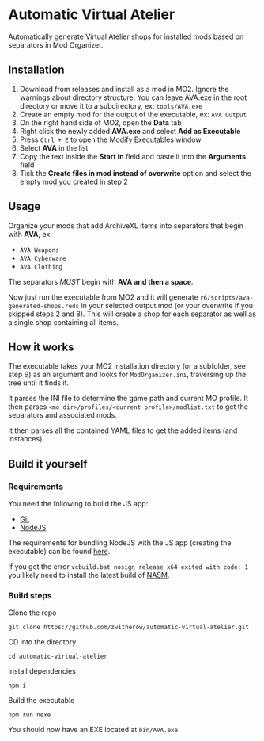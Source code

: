 # Automatic Virtual Atelier

Automatically generate Virtual Atelier shops for installed mods based on separators in Mod Organizer.

## Installation

1. Download from releases and install as a mod in MO2. Ignore the warnings about directory structure. You can leave AVA.exe in the root directory or move it to a subdirectory, ex: `tools/AVA.exe`
2. Create an empty mod for the output of the executable, ex: `AVA Output`
3. On the right hand side of MO2, open the **Data** tab
4. Right click the newly added **AVA.exe** and select **Add as Executable**
5. Press `Ctrl + E` to open the Modify Executables window
6. Select **AVA** in the list
7. Copy the text inside the **Start in** field and paste it into the **Arguments** field
8. Tick the **Create files in mod instead of overwrite** option and select the empty mod you created in step 2

## Usage

Organize your mods that add ArchiveXL items into separators that begin with **AVA**, ex:

- `AVA Weapons`
- `AVA Cyberware`
- `AVA Clothing`

The separators _MUST_ begin with **AVA and then a space**.

Now just run the executable from MO2 and it will generate `r6/scripts/ava-generated-shops.reds` in your selected output mod (or your overwrite if you skipped steps 2 and 8). This will create a shop for each separator as well as a single shop containing all items.

## How it works

The executable takes your MO2 installation directory (or a subfolder, see step 9) as an argument and looks for `ModOrganizer.ini`, traversing up the tree until it finds it.

It parses the INI file to determine the game path and current MO profile. It then parses `<mo dir>/profiles/<current profile>/modlist.txt` to get the separators and associated mods.

It then parses all the contained YAML files to get the added items (and instances).

## Build it yourself

### Requirements

You need the following to build the JS app:

- [Git](https://git-scm.com/)
- [NodeJS](https://nodejs.org/)

The requirements for bundling NodeJS with the JS app (creating the executable) can be found [here](https://github.com/nexe/nexe?tab=readme-ov-file#compiling-the-nexe-executable).

If you get the error `vcbuild.bat nosign release x64 exited with code: 1` you likely need to install the latest build of [NASM](https://www.nasm.us/).

### Build steps

Clone the repo

```
git clone https://github.com/zwitherow/automatic-virtual-atelier.git
```

CD into the directory

```
cd automatic-virtual-atelier
```

Install dependencies

```
npm i
```

Build the executable

```
npm run nexe
```

You should now have an EXE located at `bin/AVA.exe`
